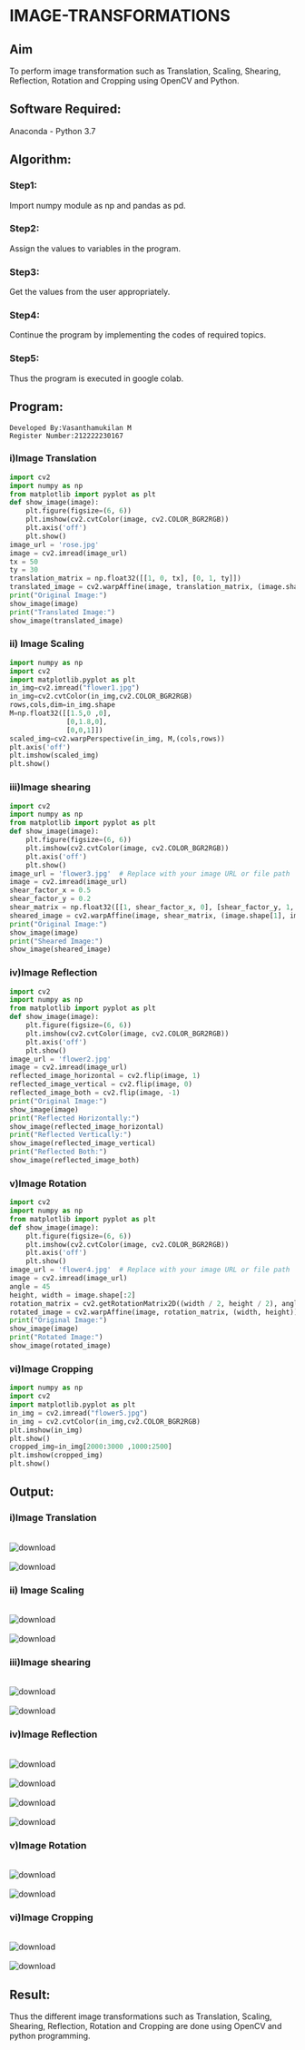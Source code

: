 # IMAGE-TRANSFORMATIONS


## Aim
To perform image transformation such as Translation, Scaling, Shearing, Reflection, Rotation and Cropping using OpenCV and Python.

## Software Required:
Anaconda - Python 3.7

## Algorithm:
### Step1:
Import numpy module as np and pandas as pd.
### Step2:
Assign the values to variables in the program.
### Step3:
Get the values from the user appropriately.
### Step4:
Continue the program by implementing the codes of required topics.
### Step5:
Thus the program is executed in google colab.
## Program:
```
Developed By:Vasanthamukilan M
Register Number:212222230167
```
### i)Image Translation
```python
import cv2
import numpy as np
from matplotlib import pyplot as plt
def show_image(image):
    plt.figure(figsize=(6, 6))
    plt.imshow(cv2.cvtColor(image, cv2.COLOR_BGR2RGB))
    plt.axis('off')
    plt.show()
image_url = 'rose.jpg'  
image = cv2.imread(image_url)
tx = 50
ty = 30  
translation_matrix = np.float32([[1, 0, tx], [0, 1, ty]]) 
translated_image = cv2.warpAffine(image, translation_matrix, (image.shape[1], image.shape[0]))
print("Original Image:")
show_image(image)
print("Translated Image:")
show_image(translated_image)
```
### ii) Image Scaling
```python
import numpy as np
import cv2
import matplotlib.pyplot as plt
in_img=cv2.imread("flower1.jpg")
in_img=cv2.cvtColor(in_img,cv2.COLOR_BGR2RGB)
rows,cols,dim=in_img.shape
M=np.float32([[1.5,0 ,0],
              [0,1.8,0],
              [0,0,1]])
scaled_img=cv2.warpPerspective(in_img, M,(cols,rows))
plt.axis('off')
plt.imshow(scaled_img)
plt.show()
```

### iii)Image shearing

```python
import cv2
import numpy as np
from matplotlib import pyplot as plt
def show_image(image):
    plt.figure(figsize=(6, 6))
    plt.imshow(cv2.cvtColor(image, cv2.COLOR_BGR2RGB))
    plt.axis('off')
    plt.show()
image_url = 'flower3.jpg'  # Replace with your image URL or file path
image = cv2.imread(image_url)
shear_factor_x = 0.5  
shear_factor_y = 0.2 
shear_matrix = np.float32([[1, shear_factor_x, 0], [shear_factor_y, 1, 0]])
sheared_image = cv2.warpAffine(image, shear_matrix, (image.shape[1], image.shape[0]))
print("Original Image:")
show_image(image)
print("Sheared Image:")
show_image(sheared_image)
```
### iv)Image Reflection
```python
import cv2
import numpy as np
from matplotlib import pyplot as plt
def show_image(image):
    plt.figure(figsize=(6, 6))
    plt.imshow(cv2.cvtColor(image, cv2.COLOR_BGR2RGB))
    plt.axis('off')
    plt.show()
image_url = 'flower2.jpg'
image = cv2.imread(image_url)
reflected_image_horizontal = cv2.flip(image, 1)
reflected_image_vertical = cv2.flip(image, 0)
reflected_image_both = cv2.flip(image, -1)
print("Original Image:")
show_image(image)
print("Reflected Horizontally:")
show_image(reflected_image_horizontal)
print("Reflected Vertically:")
show_image(reflected_image_vertical)
print("Reflected Both:")
show_image(reflected_image_both)
```
### v)Image Rotation
```python
import cv2
import numpy as np
from matplotlib import pyplot as plt
def show_image(image):
    plt.figure(figsize=(6, 6))
    plt.imshow(cv2.cvtColor(image, cv2.COLOR_BGR2RGB))
    plt.axis('off')
    plt.show()
image_url = 'flower4.jpg'  # Replace with your image URL or file path
image = cv2.imread(image_url)
angle = 45
height, width = image.shape[:2]
rotation_matrix = cv2.getRotationMatrix2D((width / 2, height / 2), angle, 1)
rotated_image = cv2.warpAffine(image, rotation_matrix, (width, height))
print("Original Image:")
show_image(image)
print("Rotated Image:")
show_image(rotated_image)
```
### vi)Image Cropping
```python
import numpy as np
import cv2
import matplotlib.pyplot as plt
in_img = cv2.imread("flower5.jpg")
in_img = cv2.cvtColor(in_img,cv2.COLOR_BGR2RGB)
plt.imshow(in_img)
plt.show()
cropped_img=in_img[2000:3000 ,1000:2500]
plt.imshow(cropped_img)
plt.show()
```
## Output:
### i)Image Translation
<br>![download](https://github.com/Vasanthamukilan/IMAGE-TRANSFORMATIONS/assets/119559694/e3614dcd-cae4-45d4-9ec2-2c30bc631d41)<br>
<br>![download](https://github.com/Vasanthamukilan/IMAGE-TRANSFORMATIONS/assets/119559694/74d28a3c-67a9-415e-b344-33f5ff5c94b1)<br>
### ii) Image Scaling
<br>![download](https://github.com/Vasanthamukilan/IMAGE-TRANSFORMATIONS/assets/119559694/9a10e679-f3c7-4df4-acf9-8ba330f5f442)<br>
<br>![download](https://github.com/Vasanthamukilan/IMAGE-TRANSFORMATIONS/assets/119559694/c1649edb-ccbc-495f-b490-aa038582d301)<br>
### iii)Image shearing
<br>![download](https://github.com/Vasanthamukilan/IMAGE-TRANSFORMATIONS/assets/119559694/c70fd227-96f4-429d-9c7d-1f26a58fa825)<br>
<br> ![download](https://github.com/Vasanthamukilan/IMAGE-TRANSFORMATIONS/assets/119559694/5743770b-89fb-497b-9737-f32ee748dbc1)<br>
### iv)Image Reflection
<br>![download](https://github.com/Vasanthamukilan/IMAGE-TRANSFORMATIONS/assets/119559694/9494ad60-0cc9-4c80-b35b-1a0fb4a1a642)<br>
<br>![download](https://github.com/Vasanthamukilan/IMAGE-TRANSFORMATIONS/assets/119559694/a35b86ba-2464-44ec-b22c-f8b5b58a8d41)<br>
<br>![download](https://github.com/Vasanthamukilan/IMAGE-TRANSFORMATIONS/assets/119559694/a3fefe9c-4e00-4739-a53f-52b7b9e1d896)<br>
<br>![download](https://github.com/Vasanthamukilan/IMAGE-TRANSFORMATIONS/assets/119559694/f67bdf89-630c-4fd1-8682-cbe21094b685)<br>
### v)Image Rotation
<br>![download](https://github.com/Vasanthamukilan/IMAGE-TRANSFORMATIONS/assets/119559694/f4dc04f3-c9f0-451f-9dd5-728c5f00ad85)<br>
<br>![download](https://github.com/Vasanthamukilan/IMAGE-TRANSFORMATIONS/assets/119559694/d7fee572-ede4-4100-a295-0782c5d13eb1)<br>
### vi)Image Cropping
<br>![download](https://github.com/Vasanthamukilan/IMAGE-TRANSFORMATIONS/assets/119559694/c06100b0-4d91-45a1-b350-5dca1d2ff6de)<br>
<br>![download](https://github.com/Vasanthamukilan/IMAGE-TRANSFORMATIONS/assets/119559694/1737b1eb-3b83-4c40-ad1d-9fd003c7ccd3)<br>
## Result: 
Thus the different image transformations such as Translation, Scaling, Shearing, Reflection, Rotation and Cropping are done using OpenCV and python programming.
